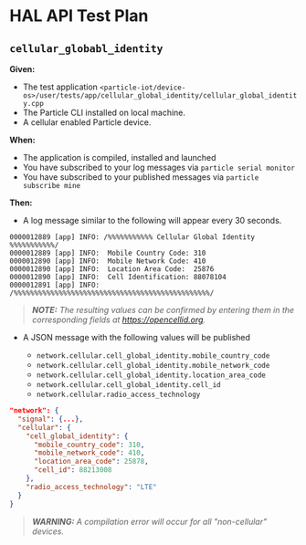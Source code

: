HAL API Test Plan
===================

`cellular_globabl_identity`
---------------------------

**Given:**

- The test application `<particle-iot/device-os>/user/tests/app/cellular_global_identity/cellular_global_identity.cpp`
- The Particle CLI installed on local machine.
- A cellular enabled Particle device.

**When:**

- The application is compiled, installed and launched
- You have subscribed to your log messages via `particle serial monitor`
- You have subscribed to your published messages via `particle subscribe mine`

**Then:**

- A log message similar to the following will appear every 30 seconds.

```none
0000012889 [app] INFO: /%%%%%%%%%%% Cellular Global Identity %%%%%%%%%%%/
0000012889 [app] INFO:  Mobile Country Code: 310
0000012890 [app] INFO:  Mobile Network Code: 410
0000012890 [app] INFO:  Location Area Code:  25876
0000012890 [app] INFO:  Cell Identification: 88078104
0000012891 [app] INFO: /%%%%%%%%%%%%%%%%%%%%%%%%%%%%%%%%%%%%%%%%%%%%%%%%/
```

> _**NOTE:** The resulting values can be confirmed by entering them in the corresponding fields at https://opencellid.org._

- A JSON message with the following values will be published

  - `network.cellular.cell_global_identity.mobile_country_code`
  - `network.cellular.cell_global_identity.mobile_network_code`
  - `network.cellular.cell_global_identity.location_area_code`
  - `network.cellular.cell_global_identity.cell_id`
  - `network.cellular.radio_access_technology`

```json
"network": {
  "signal": {...},
  "cellular": {
    "cell_global_identity": {
      "mobile_country_code": 310,
      "mobile_network_code": 410,
      "location_area_code": 25878,
      "cell_id": 88213008
    },
    "radio_access_technology": "LTE"
  }
}
```

> _**WARNING:** A compilation error will occur for all "non-cellular" devices._

